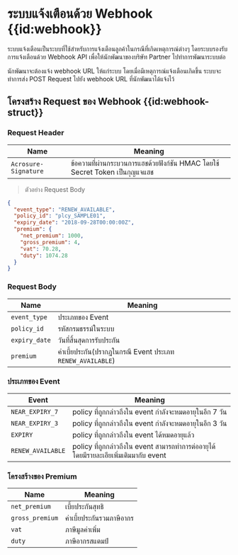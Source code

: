 # ระบบแจ้งเตือนด้วย Webhook {{id:webhook}}
ระบบแจ้งเตือนเป็นระบบที่ใช้สำหรับการแจ้งเตือนลูกค้าในกรณีที่เกิดเหตุการณ์ต่างๆ โดยระบบรองรับการแจ้งเตือนด้วย Webhook API เพื่อให้นักพัฒนาของบริษัท Partner ไปทำการพัฒนาระบบต่อ

นักพัฒนาจะต้องแจ้ง webhook URL ให้แก่ระบบ โดยเมื่อมีเหตุการณ์แจ้งเตือนเกิดขึ้น ระบบจะทำการส่ง POST Request ไปยัง webhook URL ที่นักพัฒนาได้แจ้งไว้

## โครงสร้าง Request ของ Webhook {{id:webhook-struct}}

### Request Header
| Name | Meaning |
| - | - |
| `Acrosure-Signature`| ข้อความที่ผ่านกระบวนการแฮชด้วยฟังก์ชัน HMAC โดยใช้ Secret Token เป็นกุญแจแฮช |

> ตัวอย่าง Request Body

```json
{
  "event_type": "RENEW_AVAILABLE",
  "policy_id": "plcy_SAMPLE01",
  "expiry_date": "2018-09-28T00:00:00Z",
  "premium": {
    "net_premium": 1000,
    "gross_premium": 4,
    "vat": 70.28,
    "duty": 1074.28
  }
}
```

### Request Body
| Name          | Meaning            |
| ------------- | ------------------ |
| `event_type`  | ประเภทของ Event    |
| `policy_id`   | รหัสกรมธรรม์ในระบบ   |
| `expiry_date` | วันที่สิ้นสุดการรับประกัน |
| `premium`     | ค่าเบี้ยประกัน(ปรากฎในกรณี Event ประเภท `RENEW_AVAILABLE`)         |

### ประเภทของ Event

| Event             | Meaning                                                                  |
| ----------------- | ------------------------------------------------------------------------ |
| `NEAR_EXPIRY_7`   | policy ที่ถูกกล่าวถึงใน event กำลังจะหมดอายุในอีก 7 วัน                            |
| `NEAR_EXPIRY_3`   | policy ที่ถูกกล่าวถึงใน event กำลังจะหมดอายุในอีก 3 วัน                            |
| `EXPIRY`          | policy ที่ถูกกล่าวถึงใน event ได้หมดอายุแล้ว                                      |
| `RENEW_AVAILABLE` | policy ที่ถูกกล่าวถึงใน event สามารถทำการต่ออายุได้ โดยมีรายละเอียเพิ่มเติมมากับ event  |

### โครงสร้างของ Premium

| Name            | Meaning               |
| --------------- | --------------------- |
| `net_premium`   | เบี้ยประกันสุทธิ           |
| `gross_premium` | ค่าเบี้ยประกันรวมภาษีอากร  |
| `vat`           | ภาษีมูลค่าเพิ่ม            |
| `duty`          | ภาษีอากรสแตมป์          |



